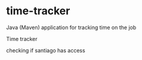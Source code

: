# time-tracker
Java (Maven) application for tracking time on the job

Time tracker

checking if santiago has access
